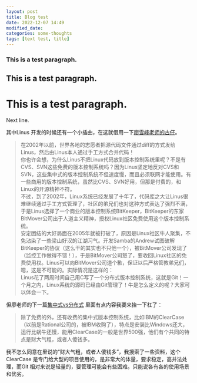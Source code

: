 ```yaml
---
layout: post
title: Blog test
date: 2022-12-07 14:49
modified_date: 
categories: some-thoughts
tags: [text test, title]
---
```

### This is a test paragraph.
## This is a test paragraph.
# This is a test paragraph.

Next line.

其中Linus 开发的时候还有一个小插曲，在这就借用一下[廖雪峰老师的古仔](https://www.liaoxuefeng.com/wiki/896043488029600/896202815778784)。  
>在2002年以前，世界各地的志愿者把源代码文件通过diff的方式发给Linus，然后由Linus本人通过手工方式合并代码！  
你也许会想，为什么Linus不把Linux代码放到版本控制系统里呢？不是有CVS、SVN这些免费的版本控制系统吗？因为Linus坚定地反对CVS和SVN，这些集中式的版本控制系统不但速度慢，而且必须联网才能使用。有一些商用的版本控制系统，虽然比CVS、SVN好用，但那是付费的，和Linux的开源精神不符。  
不过，到了2002年，Linux系统已经发展了十年了，代码库之大让Linus很难继续通过手工方式管理了，社区的弟兄们也对这种方式表达了强烈不满，于是Linus选择了一个商业的版本控制系统BitKeeper，BitKeeper的东家BitMover公司出于人道主义精神，授权Linux社区免费使用这个版本控制系统。  
安定团结的大好局面在2005年就被打破了，原因是Linux社区牛人聚集，不免沾染了一些梁山好汉的江湖习气。开发Samba的Andrew试图破解BitKeeper的协议（这么干的其实也不只他一个），被BitMover公司发现了（监控工作做得不错！），于是BitMover公司怒了，要收回Linux社区的免费使用权。Linus可以向BitMover公司道个歉，保证以后严格管教弟兄们，嗯，这是不可能的。实际情况是这样的：  
Linus花了两周时间自己用C写了一个分布式版本控制系统，这就是Git！一个月之内，Linux系统的源码已经由Git管理了！牛是怎么定义的呢？大家可以体会一下。
 
但廖老师的下一篇[集中式vs分布式](https://www.liaoxuefeng.com/wiki/896043488029600/896202780297248) 里面有点内容我要来抬一下杠了：  
>除了免费的外，还有收费的集中式版本控制系统，比如IBM的ClearCase（以前是Rational公司的，被IBM收购了），特点是安装比Windows还大，运行比蜗牛还慢，能用ClearCase的一般是世界500强，他们有个共同的特点是财大气粗，或者人傻钱多。

我不怎么同意在里说的“财大气粗，或者人傻钱多”，我搜索了一些资料，这个ClearCase 是专门给大型的项目使用的，是非常大的体量，要求稳定，高并法处理，而Git 相对来说是轻量的，要管理可能会有些困难。只能说各有各的使用场景和优劣。
